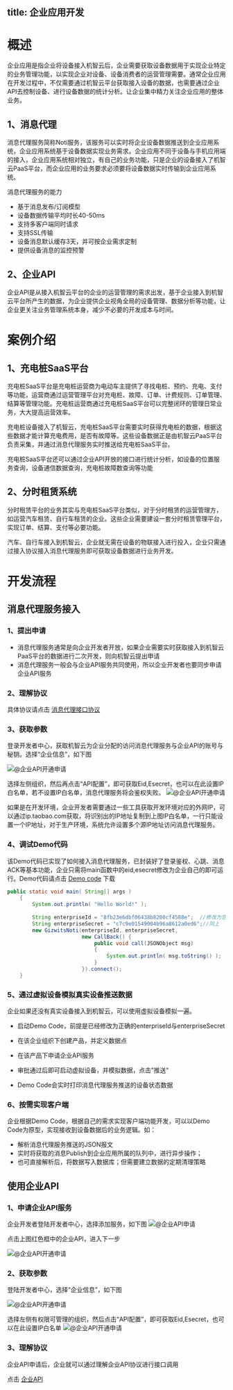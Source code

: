 
title: 企业应用开发
---

# 概述

企业应用是指企业将设备接入机智云后，企业需要获取设备数据用于实现企业特定的业务管理功能，以实现企业对设备、设备消费者的运营管理需要。通常企业应用在开发过程中，不仅需要通过机智云平台获取接入设备的数据，也需要通过企业API去控制设备、进行设备数据的统计分析。让企业集中精力关注企业应用的整体业务。


## 1、消息代理
消息代理服务简称Noti服务，该服务可以实时将企业设备数据推送到企业应用系统，企业应用系统基于设备数据实现业务需求。企业应用不同于设备与手机应用端的接入，企业应用系统相对独立，有自己的业务功能，只是企业的设备接入了机智云PaaS平台，而企业应用的业务要求必须要将设备数据实时传输到企业应用系统。

消息代理服务的能力
-  基于消息发布/订阅模型
-  设备数据传输平均时长40-50ms
-  支持多客户端同时请求
-  支持SSL传输
-  设备消息默认缓存3天，并可按企业需求定制
-  提供设备消息的监控预警


## 2、企业API
企业API是从接入机智云平台的企业的运营管理的需求出发，基于企业接入到机智云平台所产生的数据，为企业提供企业视角全局的设备管理、数据分析等功能，让企业更关注业务管理系统本身，减少不必要的开发成本与时间。

# 案例介绍
## 1、充电桩SaaS平台
充电桩SaaS平台是充电桩运营商为电动车主提供了寻找电桩、预约、充电、支付等功能，运营商通过运营管理平台对充电桩、故障、订单、计费规则、订单管理、结算等管理功能。充电桩运营商通过充电桩SaaS平台可以完整闭环的管理日常业务，大大提高运营效率。
 
 充电桩设备接入了机智云，充电桩SaaS平台需要实时获得充电桩的数据，根据这些数据才能计算充电费用，是否有故障等。这些设备数据正是由机智云PaaS平台负责采集，并通过消息代理服务实时推送给充电桩SaaS平台。
 
 充电桩SaaS平台还可以通过企业API开放的接口进行统计分析，如设备的位置服务查询，设备通信数据查询，充电桩故障数查询等功能

## 2、分时租赁系统
分时租赁平台的业务其实与充电桩SaaS平台类似，对于分时租赁的运营管理方，如运营汽车租赁、自行车租赁的企业。这些企业需要建设一套分时租赁管理平台，实现订单、结算、支付等必要功能。

汽车、自行车接入到机智云，企业就无需在设备的物联接入进行投入，企业只需通过接入协议接入消息代理服务即可获取设备数据进行业务开发。


# 开发流程
## 消息代理服务接入

### 1、提出申请
 - 消息代理服务通常是向企业开发者开放，如果企业需要实时获取接入到机智云PaaS平台的数据进行二次开发，则向机智云提出申请
 - 消息代理服务一般会与企业API服务共同使用，所以企业开发者也要同步申请企业API服务

### 2、理解协议
具体协议请点击 [消息代理接口协议](./noti1.0.html)
### 3、获取参数
登录开发者中心，获取机智云为企业分配的访问消息代理服务与企业API的账号与秘钥。选择“企业信息”，如下图

![@企业API开通申请](/assets/zh-cn/cloud/ent_info01.png)

选择左侧组织，然后再点击“API配置”，即可获取Eid,Esecret，也可以在此设置IP白名单，若不设置IP白名单，消息代理服务将会鉴权失败。
![@企业API开通申请](/assets/zh-cn/cloud/ent_info02.png)

如果是在开发环境，企业开发者需要通过一些工具获取开发环境对应的外网IP，可以通过ip.taobao.com获取，将识别出的IP地址复制到上图IP白名单，一行只能设置一个IP地址，对于生产环境，系统允许设置多个源IP地址访问消息代理服务。

### 4、调试Demo代码
该Demo代码已实现了如何接入消息代理服务，已封装好了登录鉴权、心跳、消息ACK等基本功能，企业只需将main函数中的eid,esecret修改为企业自己的即可运行。Demo代码请点击 [Demo code](https://github.com/gizwits/noti-java-demo/tree/master) 下载
```java
public static void main( String[] args )
    {
        System.out.println( "Hello World!" );
        
        String enterpriseId = "8fb23e6dbf06438b8200cf4588e";  //修改为您的企业的eid参数
        String enterpriseSecret = "c7c9e01549004b96a8612a0ed6";//同上
        new GizwitsNoti(enterpriseId, enterpriseSecret, 
                        new CallBack() {
                            public void call(JSONObject msg)    
                            {
                                System.out.println( msg.toString() );  
                            }
                        }).connect();
    }

```
### 5、通过虚拟设备模拟真实设备推送数据
企业如果还没有真实设备接入到机智云，可以使用虚拟设备模拟一遍。
- 启动Demo Code，前提是已经修改为正确的enterpriseId与enterpriseSecret

- 在该企业组织下创建产品，并定义数据点

- 在该产品下申请企业API服务

- 审批通过后即可启动虚拟设备，并模拟数据，点击”推送“

- Demo Code会实时打印消息代理服务推送的设备状态数据

### 6、按需实现客户端
企业根据Demo Code，根据自己的需求实现客户端功能开发，可以以Demo Code为原型，实现接收到设备数据后的业务逻辑。如：
- 解析消息代理服务推送的JSON报文
- 实时将获取的消息Publish到企业应用所属的队列中，进行异步操作；
- 也可直接解析后，将数据写入数据库；但需要建立数据的定期清理策略


## 使用企业API
### 1、申请企业API服务
企业开发者登陆开发者中心，选择添加服务，如下图
![@企业API申请](/assets/zh-cn/cloud/add_ent_api.png)

点击上图红色框中的企业API，进入下一步

![@企业API开通申请](/assets/zh-cn/cloud/add_ent_api02.png)

### 2、获取参数
登陆开发者中心，选择“企业信息”，如下图

![@企业API开通申请](/assets/zh-cn/cloud/ent_info01.png)

选择左侧有权限可管理的组织，然后点击“API配置”，即可获取Eid,Esecret，也可以在此设置IP白名单
![@企业API开通申请](/assets/zh-cn/cloud/ent_info02.png)

### 3、理解协议
企业API申请后，企业就可以通过理解企业API协议进行接口调用

点击 [企业API](./enterprise_api.html)
